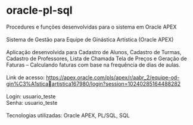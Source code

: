 # oracle-pl-sql
Procedures e funções desenvolvidas para o sistema em Oracle APEX
<br/>
<br/>
Sistema de Gestão para Equipe de Ginástica Artística (Oracle APEX)
<br/>
<br/>
Aplicação desenvolvida para Cadastro de Alunos, Cadastro de Turmas, Cadastro de Professores, Lista de Chamada
Tela de Preços e Geração de Faturas – Calculando faturas com base na frequência de dias de aulas.
<br/>
<br/>
Link de acesso: https://apex.oracle.com/pls/apex/r/aabr_2/equipe-od-gin%C3%A1sticaartistica167980/login?session=10240285164488282
<br/>
<br/>
Login: usuario_teste
<br/>
Senha: usuario_teste
<br/>
<br/>
Tecnologias utilizadas: Oracle APEX, PL/SQL, SQL
